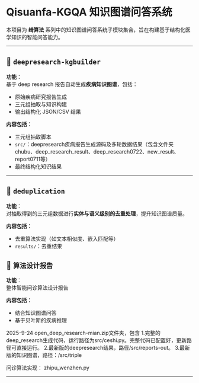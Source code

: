 # Qisuanfa-KGQA 知识图谱问答系统

本项目为 **绮算法** 系列中的知识图谱问答系统子模块集合，旨在构建基于结构化医学知识的智能问答能力。



---

## 📁 `deepresearch-kgbuilder`

**功能**：  
基于 deep research 报告自动生成**疾病知识图谱**，包括：

- 原始疾病研究报告生成
- 三元组抽取与知识构建
- 输出结构化 JSON/CSV 结果

**内容包括：**

- 三元组抽取脚本
- `src/`：deepresearch疾病报告生成源码及多轮数据结果（包含文件夹chubu、deep_research_result、deep_research0722、new_result、report0711等）
- 最终结构化知识结果

---

## 📁 `deduplication`

**功能**：  
对抽取得到的三元组数据进行**实体与语义级别的去重处理**，提升知识图谱质量。

**内容包括：**

- 去重算法实现（如文本相似度、嵌入匹配等）
- `results/`：去重结果

## 📁 `算法设计报告`

**功能**：  
整体智能问诊算法设计报告

**内容包括：**

- 结合知识图谱问答
- 基于贝叶斯的疾病推理




2025-9-24
open_deep_research-mian.zip文件夹，包含
1.完整的deep_research生成代码，运行路径为src/ceshi.py。完整代码已配置好，更新路径可直接运行。
2.最新版的deepresearch结果，路径/src/reports-out。
3.最新版的知识图谱，路径：/src/triple


问诊算法实现：
zhipu_wenzhen.py


---


